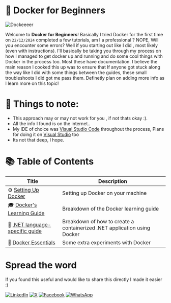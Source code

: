 # 🐋 Docker for Beginners

![Dockeeeer](https://github.com/user-attachments/assets/95600609-9642-43af-8a39-eb4a676ce6e3)

Welcome to **Docker for Beginners**! Basically I tried Docker for the first time on `22/12/2024` completed a few tutorials, am I a professional ? NOPE, Will you encounter some errors? Well if you starting out like I did , most likely (even with instructions). I'll basically be taking you through my process on how I managed to get docker up and running and do some cool things with Docker in the process too. Most these have documentation. I believe the main reason I cooked this up was to ensure that If anyone got stuck along the way like I did with some things between the guides, these small troubleshoots I did got me pass them. Definetly plan on adding more info as I learn more on this topic! 

# 📝 Things to note:
- This approach may or may not work for you , if not thats okay :).
- All the info I found is on the internet..
- My IDE of choice was [Visual Studio Code](https://code.visualstudio.com/) throughout the process, Plans for doing it on [Visual Studio](https://visualstudio.microsoft.com/) too
- Its not that deep, I hope.


# 📚 Table of Contents

| Title             | Description                       |
|---------------------|-----------------------------------|
| ⚙️ [Setting Up Docker](./setting-up-docker/README.md) | Setting up Docker on your machine |
| 🎓 [Docker's Learning Guide](./docker-learning-guide/README.md) | Breakdown of the Docker learning guide |
| :heart_decoration: [.NET language-specific guide](./dotnet-language-guide/README.md) | Breakdown of how to create a containerized .NET application using Docker |
| 🐳 [Docker Essentials](./docker-essentials/README.md) | Some extra experiments with Docker |


# Spread the word
If you found this useful and would like to share this directly I made it easier :)

[![LinkedIn](https://img.shields.io/badge/Share-LinkedIn-blue?style=for-the-badge&logo=linkedin)](https://www.linkedin.com/shareArticle?title=Docker%20for%20Beginners&url=https://github.com/lukepadiachy/docker-for-beginners)
[![X](https://img.shields.io/badge/Share-X-1DA1F2?style=for-the-badge&logo=twitter)](https://twitter.com/intent/tweet?text=Check%20out%20this%20awesome%20Docker%20guide%20for%20beginners!%20https://github.com/lukepadiachy/docker-for-beginners)
[![Facebook](https://img.shields.io/badge/Share-Facebook-1877F2?style=for-the-badge&logo=facebook)](https://www.facebook.com/sharer/sharer.php?u=https://github.com/lukepadiachy/docker-for-beginners)
[![WhatsApp](https://img.shields.io/badge/Share-WhatsApp-25D366?style=for-the-badge&logo=whatsapp)](https://api.whatsapp.com/send?text=Check%20out%20this%20awesome%20Docker%20guide%20for%20beginners!%20https://github.com/lukepadiachy/docker-for-beginners)
